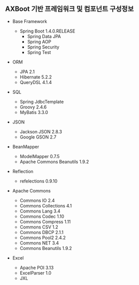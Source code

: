 ## AXBoot 기반 프레임워크 및 컴포넌트 구성정보

- Base Framework
    - Spring Boot 1.4.0.RELEASE
        - Spring Data JPA 
        - Spring AOP
        - Spring Security
        - Spring Test

- ORM
    - JPA 2.1
    - Hibernate 5.2.2
    - QueryDSL 4.1.4

- SQL
    - Spring JdbcTemplate
    - Groovy 2.4.6
    - MyBatis 3.3.0

- JSON
    - Jackson JSON 2.8.3
    - Google GSON 2.7

- BeanMapper
    - ModelMapper 0.7.5
    - Apache Commons Beanutils 1.9.2

- Reflection
    - refelections 0.9.10

- Apache Commons
    - Commons IO 2.4
    - Commons Collections 4.1
    - Commons Lang 3.4
    - Commons Codec 1.10
    - Commons Compress 1.11
    - Commons CSV 1.2
    - Commons DBCP 2.1.1
    - Commons Pool2 2.4.2
    - Commons NET 3.4
    - Commons Beanutils 1.9.2

- Excel
    - Apache POI 3.13
    - ExcelParser 1.0
    - JXL 